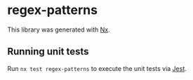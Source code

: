 # regex-patterns

This library was generated with [Nx](https://nx.dev).

## Running unit tests

Run `nx test regex-patterns` to execute the unit tests via [Jest](https://jestjs.io).
